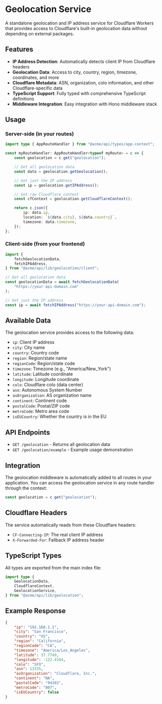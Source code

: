 # Geolocation Service

A standalone geolocation and IP address service for Cloudflare Workers that provides access to Cloudflare's built-in geolocation data without depending on external packages.

## Features

- **IP Address Detection**: Automatically detects client IP from Cloudflare headers
- **Geolocation Data**: Access to city, country, region, timezone, coordinates, and more
- **Cloudflare Metadata**: ASN, organization, colo information, and other Cloudflare-specific data
- **TypeScript Support**: Fully typed with comprehensive TypeScript definitions
- **Middleware Integration**: Easy integration with Hono middleware stack

## Usage

### Server-side (in your routes)

```typescript
import type { AppRouteHandler } from "@acme/api/types/app-context";

const myRouteHandler: AppRouteHandler<typeof myRoute> = c => {
	const geolocation = c.get("geolocation");

	// Get all geolocation data
	const data = geolocation.getGeolocation();

	// Get just the IP address
	const ip = geolocation.getIPAddress();

	// Get raw Cloudflare context
	const cfContext = geolocation.getCloudflareContext();

	return c.json({
		ip: data.ip,
		location: `${data.city}, ${data.country}`,
		timezone: data.timezone,
	});
};
```

### Client-side (from your frontend)

```typescript
import {
	fetchGeolocationData,
	fetchIPAddress,
} from "@acme/api/lib/geolocation/client";

// Get all geolocation data
const geolocationData = await fetchGeolocationData(
	"https://your-api-domain.com"
);

// Get just the IP address
const ip = await fetchIPAddress("https://your-api-domain.com");
```

## Available Data

The geolocation service provides access to the following data:

- `ip`: Client IP address
- `city`: City name
- `country`: Country code
- `region`: Region/state name
- `regionCode`: Region/state code
- `timezone`: Timezone (e.g., "America/New_York")
- `latitude`: Latitude coordinate
- `longitude`: Longitude coordinate
- `colo`: Cloudflare colo (data center)
- `asn`: Autonomous System Number
- `asOrganization`: AS organization name
- `continent`: Continent code
- `postalCode`: Postal/ZIP code
- `metroCode`: Metro area code
- `isEUCountry`: Whether the country is in the EU

## API Endpoints

- `GET /geolocation` - Returns all geolocation data
- `GET /geolocation/example` - Example usage demonstration

## Integration

The geolocation middleware is automatically added to all routes in your application. You can access the geolocation service in any route handler through the context:

```typescript
const geolocation = c.get("geolocation");
```

## Cloudflare Headers

The service automatically reads from these Cloudflare headers:

- `CF-Connecting-IP`: The real client IP address
- `X-Forwarded-For`: Fallback IP address header

## TypeScript Types

All types are exported from the main index file:

```typescript
import type {
	GeolocationData,
	CloudflareContext,
	GeolocationService,
} from "@acme/api/lib/geolocation";
```

## Example Response

```json
{
	"ip": "192.168.1.1",
	"city": "San Francisco",
	"country": "US",
	"region": "California",
	"regionCode": "CA",
	"timezone": "America/Los_Angeles",
	"latitude": 37.7749,
	"longitude": -122.4194,
	"colo": "SFO",
	"asn": 13335,
	"asOrganization": "Cloudflare, Inc.",
	"continent": "NA",
	"postalCode": "94102",
	"metroCode": "807",
	"isEUCountry": false
}
```
